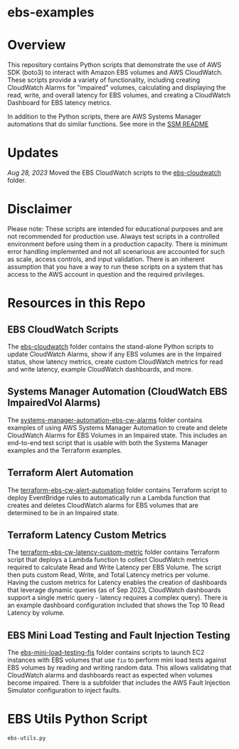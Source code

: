 # ebs-examples

# Overview

This repository contains Python scripts that demonstrate the use of AWS SDK (boto3) to interact with Amazon EBS volumes and AWS CloudWatch. These scripts provide a variety of functionality, including creating CloudWatch Alarms for "impaired" volumes, calculating and displaying the read, write, and overall latency for EBS volumes, and creating a CloudWatch Dashboard for EBS latency metrics.

In addition to the Python scripts, there are AWS Systems Manager automations that do similar functions. See more in the [SSM README](./systems-manager-automation-ebs-cw-alarms/)

# Updates

_Aug 28, 2023_ Moved the EBS CloudWatch scripts to the [ebs-cloudwatch](./ebs-cloudwatch/) folder.

# Disclaimer

Please note: These scripts are intended for educational purposes and are not recommended for production use. Always test scripts in a controlled environment before using them in a production capacity. There is minimum error handling implemented and not all scenarious are accounted for such as scale, access controls, and input validation. There is an inherent assumption that you have a way to run these scripts on a system that has access to the AWS account in question and the required privileges.

# Resources in this Repo

## EBS CloudWatch Scripts

The [ebs-cloudwatch](./ebs-cloudwatch/) folder contains the stand-alone Python scripts to update CloudWatch Alarms, show if any EBS volumes are in the Impaired status, show latency metrics, create custom CloudWatch metrics for read and write latency, example CloudWatch dashboards, and more.

## Systems Manager Automation (CloudWatch EBS ImpairedVol Alarms)

The [systems-manager-automation-ebs-cw-alarms](./systems-manager-automation-ebs-cw-alarms) folder contains examples of using AWS Systems Manager Automation to create and delete CloudWatch Alarms for EBS Volumes in an Impaired state. This includes an end-to-end test script that is usable with both the Systems Manager examples and the Terraform examples.

## Terraform Alert Automation

The [terraform-ebs-cw-alert-automation](./terraform-ebs-cw-alert-automation) folder contains Terraform script to deploy EventBridge rules to automatically run a Lambda function that creates and deletes CloudWatch alarms for EBS volumes that are determined to be in an Impaired state.

## Terraform Latency Custom Metrics

The [terraform-ebs-cw-latency-custom-metric](./terraform-ebs-cw-latency-custom-metric/) folder contains Terraform script that deploys a Lambda function to collect CloudWatch metrics required to calculate Read and Write Latency per EBS Volume. The script then puts custom Read, Write, and Total Latency metrics per volume. Having the custom metrics for Latency enables the creation of dashboards that leverage dynamic queries (as of Sep 2023, CloudWatch dashboards support a single metric query - latency requires a complex query). There is an example dashboard configuration included that shows the Top 10 Read Latency by volume.

## EBS Mini Load Testing and Fault Injection Testing

The [ebs-mini-load-testing-fis](./ebs-mini-load-testing-fis/) folder contains scripts to launch EC2 instances with EBS volumes that use `fio` to perform mini load tests against EBS volumes by reading and writing random data. This allows validating that CloudWatch alarms and dashboards react as expected when volumes become impaired. There is a subfolder that includes the AWS Fault Injection Simulator configuration to inject faults.

# EBS Utils Python Script

`ebs-utils.py`
